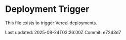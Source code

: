 # Deployment Trigger

This file exists to trigger Vercel deployments.

Last updated: 2025-08-24T03:26:00Z
Commit: e7243d7